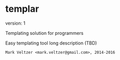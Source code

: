 templar
=======

version: 1

Templating solution for programmers

Easy templating tool long description (TBD)

	Mark Veltzer <mark.veltzer@gmail.com>, 2014-2016
